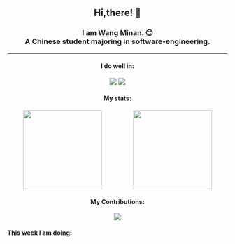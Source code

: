 <div align="center">
	<h2>
		Hi,there! 👋
	</h2>
	<h3>
		I am Wang Minan. 😊 <br>
		A Chinese student majoring in software-engineering.
	</h3>
	<hr>
	<h4>I do well in:</h4>
		<div>
		<img src="https://img.shields.io/badge/-Vue.js-brightgreen" />
		<img src="https://img.shields.io/badge/-Java-orange" />
	</div>
	<h4>My stats:</h4>
	<div style="display: flex; justify-content: space-around;">
		<img style="height: 180px;" src="https://github-readme-stats.vercel.app/api?username=WangMinan&show_icons=true" />
		<img style="height: 180px;" src="https://github-readme-stats.vercel.app/api/top-langs/?username=WangMinan&layout=compact" />
	</div>
	<h4>My Contributions:</h4>
	<div>
		<img src="https://github-readme-activity-graph.cyclic.app/graph?username=WangMinan&theme=vue" />
	</div>
</div>
<h4 style="text-align=center;">This week I am doing:</h4>
<!--START_SECTION:waka-->
<!--END_SECTION:waka-->